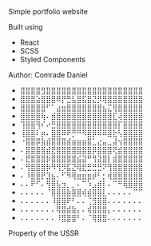 Simple portfolio website

Built using

- React
- SCSS
- Styled Components

Author: Comrade Daniel

- ⣿⣿⣿⣿⣻⣿⣿⣿⣿⣿⣿⣿⣿⣿⣿⣿⣿⣿⣿⣿⣿⣿⣿⣿
- ⣿⣿⣿⣵⣿⣿⣿⠿⡟⣛⣧⣿⣯⣿⣝⡻⢿⣿⣿⣿⣿⣿⣿⣿
- ⣿⣿⣿⣿⣿⠋⠁⣴⣶⣿⣿⣿⣿⣿⣿⣿⣦⣍⢿⣿⣿⣿⣿⣿
- ⣿⣿⣿⣿⢷⠄⣾⣿⣿⣿⣿⣿⣿⣿⣿⣿⣿⣿⣏⢼⣿⣿⣿⣿
- ⢹⣿⣿⢻⠎⠔⣛⣿⣿⣿⣿⣿⣿⣿⣿⣿⣿⣿⣿⡏⣿⣿⣿⣿
- ⢸⣿⣿⠇⡶⠄⣿⣿⠿⠟⡛⠛⠻⣿⡿⠿⠿⣿⣗⢣⣿⣿⣿⣿
- ⠐⣿⣿⡿⣷⣾⣿⣿⣿⣾⣶⣶⣶⣿⣁⣔⣤⣀⣼⢲⣿⣿⣿⣿
- ⠄⣿⣿⣿⣿⣾⣟⣿⣿⣿⣿⣿⣿⣿⡿⣿⣿⣿⢟⣾⣿⣿⣿⣿
- ⠄⣟⣿⣿⣿⡷⣿⣿⣿⣿⣿⣮⣽⠛⢻⣽⣿⡇⣾⣿⣿⣿⣿⣿
- ⠄⢻⣿⣿⣿⡷⠻⢻⡻⣯⣝⢿⣟⣛⣛⣛⠝⢻⣿⣿⣿⣿⣿⣿
- ⠄⠸⣿⣿⡟⣹⣦⠄⠋⠻⢿⣶⣶⣶⡾⠃⡂⢾⣿⣿⣿⣿⣿⣿
- ⠄⠄⠟⠋⠄⢻⣿⣧⣲⡀⡀⠄⠉⠱⣠⣾⡇⠄⠉⠛⢿⣿⣿⣿
- ⠄⠄⠄⠄⠄⠈⣿⣿⣿⣷⣿⣿⢾⣾⣿⣿⣇⠄⠄⠄⠄⠄⠉⠉
- ⠄⠄⠄⠄⠄⠄⠸⣿⣿⠟⠃⠄⠄⢈⣻⣿⣿⠄⠄⠄⠄⠄⠄⠄
- ⠄⠄⠄⠄⠄⠄⠄⢿⣿⣾⣷⡄⠄⢾⣿⣿⣿⡄⠄⠄⠄⠄⠄⠄
- ⠄⠄⠄⠄⠄⠄⠄⠸⣿⣿⣿⠃⠄⠈⢿⣿⣿⠄⠄⠄⠄⠄⠄⠄

Property of the USSR
